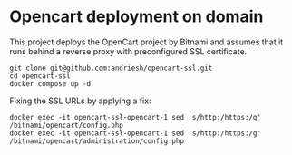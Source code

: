 # Opencart deployment on domain

This project deploys the OpenCart project by Bitnami and assumes that it runs behind a reverse proxy with preconfigured SSL certificate.

```plaintext
git clone git@github.com:andriesh/opencart-ssl.git
cd opencart-ssl
docker compose up -d
```

Fixing the SSL URLs by applying a fix:

```plaintext
docker exec -it opencart-ssl-opencart-1 sed 's/http:/https:/g' /bitnami/opencart/config.php
docker exec -it opencart-ssl-opencart-1 sed 's/http:/https:/g' /bitnami/opencart/administration/config.php
```
